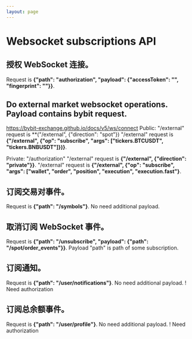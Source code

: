 ```yaml
---
layout: page
---
```


# Websocket subscriptions API

<GlobalAuth />

## 授权 WebSocket 连接。
Request is **{"path": "authorization", "payload": {"accessToken": "", "fingerprint": ""}}**.

<InteractiveWebsocketsubscriptionsAPIEndpoint1 />

## Do external market websocket operations. Payload contains bybit request.
https://bybit-exchange.github.io/docs/v5/ws/connect
Public:
"/external" request is  **("/external", {"direction": "spot"})
"/external" request is  **{"/external", {"op": "subscribe", "args": ["tickers.BTCUSDT", "tickers.BNBUSDT"]})}**.

Private:
"/authorization"
"/external" request is  **{"/external", {"direction": "private"}}**.
"/external" request is  **{"/external", {"op": "subscribe", "args": ["wallet", "order",  "position", "execution", "execution.fast"}**.

<InteractiveWebsocketsubscriptionsAPIEndpoint2 />

## 订阅交易对事件。
Request is **{"path": "/symbols"}**. No need additional payload.

<InteractiveWebsocketsubscriptionsAPIEndpoint3 />

## 取消订阅 WebSocket 事件。
Request is **{"path": "/unsubscribe", "payload": {"path": "/spot/order_events"}}**.
Payload "path" is path of some subscription.

<InteractiveWebsocketsubscriptionsAPIEndpoint4 />

## 订阅通知。
Request is **{"path": "/user/notifications"}**. No need additional payload.
! Need authorization

<InteractiveWebsocketsubscriptionsAPIEndpoint5 />

## 订阅总余额事件。
Request is **{"path": "/user/profile"}**. No need additional payload.
! Need authorization

<InteractiveWebsocketsubscriptionsAPIEndpoint6 />

<script setup>
import InteractiveWebsocketsubscriptionsAPIEndpoint1 from '../../.vitepress/theme/components/InteractiveWebsocketsubscriptionsAPIEndpoint1.vue'
import InteractiveWebsocketsubscriptionsAPIEndpoint2 from '../../.vitepress/theme/components/InteractiveWebsocketsubscriptionsAPIEndpoint2.vue'
import InteractiveWebsocketsubscriptionsAPIEndpoint3 from '../../.vitepress/theme/components/InteractiveWebsocketsubscriptionsAPIEndpoint3.vue'
import InteractiveWebsocketsubscriptionsAPIEndpoint4 from '../../.vitepress/theme/components/InteractiveWebsocketsubscriptionsAPIEndpoint4.vue'
import InteractiveWebsocketsubscriptionsAPIEndpoint5 from '../../.vitepress/theme/components/InteractiveWebsocketsubscriptionsAPIEndpoint5.vue'
import InteractiveWebsocketsubscriptionsAPIEndpoint6 from '../../.vitepress/theme/components/InteractiveWebsocketsubscriptionsAPIEndpoint6.vue'
import GlobalAuth from '../../.vitepress/theme/components/GlobalAuth.vue'
import SimpleOutline from '../../.vitepress/theme/components/SimpleOutline.vue'
</script>

<SimpleOutline :items="[
  { text: 'Authorize websocket connection.', anchor: '#authorize-websocket-connection' },
  { text: 'Do external market websocket operations. Payload contains bybit request. https://bybit-exchange.github.io/docs/v5/ws/connect', anchor: '#do-external-market-websocket-operations-payload-contains-bybit-request-httpsbybitexchangegithubiodocsv5wsconnect' },
  { text: 'Subscribe to symbols events.', anchor: '#subscribe-to-symbols-events' },
  { text: 'Unsubscribe from websocket events.', anchor: '#unsubscribe-from-websocket-events' },
  { text: 'Subscribe to notifications.', anchor: '#subscribe-to-notifications' },
  { text: 'Subscribe to total balance events.', anchor: '#subscribe-to-total-balance-events' }
]" />
